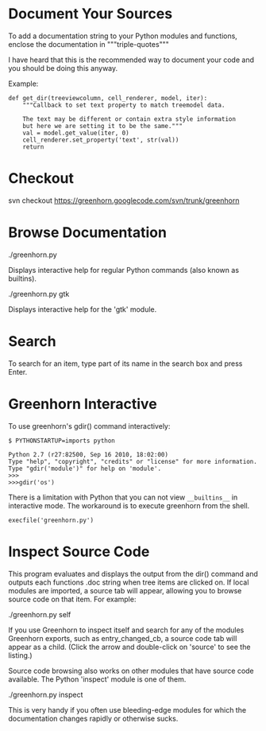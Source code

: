 # Document Your Sources #

To add a documentation string to your Python modules and functions, enclose the documentation in """triple-quotes"""

I have heard that this is the recommended way to document your code and you should be doing this anyway.

Example:

```
def get_dir(treeviewcolumn, cell_renderer, model, iter):
    """Callback to set text property to match treemodel data.
    
    The text may be different or contain extra style information
    but here we are setting it to be the same."""
    val = model.get_value(iter, 0)
    cell_renderer.set_property('text', str(val))
    return
```

# Checkout #

svn checkout https://greenhorn.googlecode.com/svn/trunk/greenhorn

# Browse Documentation #

./greenhorn.py

Displays interactive help for regular Python commands (also known as builtins).

./greenhorn.py gtk

Displays interactive help for the 'gtk' module.

# Search #

To search for an item, type part of its name in the search box and press Enter.

# Greenhorn Interactive #

To use greenhorn's gdir() command interactively:
```
$ PYTHONSTARTUP=imports python

Python 2.7 (r27:82500, Sep 16 2010, 18:02:00) 
Type "help", "copyright", "credits" or "license" for more information.
Type "gdir('module')" for help on 'module'.
>>>
>>>gdir('os')
```

There is a limitation with Python that you can not view `__builtins__`
in interactive mode. The workaround is to execute greenhorn from the shell.

```
execfile('greenhorn.py')
```

# Inspect Source Code #

This program evaluates and displays the output from the dir() command and outputs each functions .doc string when tree items are clicked on. If local modules are imported, a source tab will appear, allowing you to browse source code on that item. For example:

./greenhorn.py self

If you use Greenhorn to inspect itself and search for any of the modules Greenhorn exports, such as entry\_changed\_cb, a source code tab will appear as a child. (Click the arrow and double-click on 'source' to see the listing.)

Source code browsing also works on other modules that have source code available. The Python 'inspect' module is one of them.

./greenhorn.py inspect

This is very handy if you often use bleeding-edge modules for which the documentation changes rapidly or otherwise sucks.